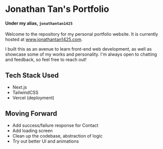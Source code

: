 # Jonathan Tan's Portfolio
#### Under my alias, `jonathantan1425`
Welcome to the repository for my personal portfolio website.
It is currently hosted at www.jonathantan1425.com.

I built this as an avenue to learn front-end web development, as well as showcase some of my works and personality. I'm always open to chatting and feedback, so feel free to reach out!

## Tech Stack Used
* Next.js
* TailwindCSS
* Vercel (deployment)

## Moving Forward
* Add success/failure response for Contact
* Add loading screen
* Clean up the codebase, abstraction of logic
* Try out better UI and animations
